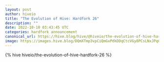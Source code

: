 ```yaml
---
layout: post
author: hiveio
title: "The Evolution of Hive: Hardfork 26"
description: ""
date: 2022-10-10 03:43:45 UTC
categories: hardfork announcement
canonical_url: https://hive.blog/hive/@hiveio/the-evolution-of-hive-hardfork-26
image: https://images.hive.blog/DQmXTmp3vpCiQmGxPdkDDqCtcVGy8PCsLNxJPqCZ7NNj2kx/image.png
---
```

{% hive hiveio/the-evolution-of-hive-hardfork-26 %}
